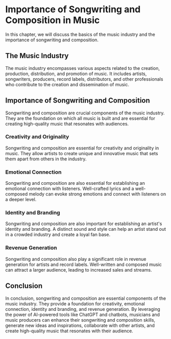 Importance of Songwriting and Composition in Music
=======================================================================================

In this chapter, we will discuss the basics of the music industry and the importance of songwriting and composition.

The Music Industry
------------------

The music industry encompasses various aspects related to the creation, production, distribution, and promotion of music. It includes artists, songwriters, producers, record labels, distributors, and other professionals who contribute to the creation and dissemination of music.

Importance of Songwriting and Composition
-----------------------------------------

Songwriting and composition are crucial components of the music industry. They are the foundation on which all music is built and are essential for creating high-quality music that resonates with audiences.

### Creativity and Originality

Songwriting and composition are essential for creativity and originality in music. They allow artists to create unique and innovative music that sets them apart from others in the industry.

### Emotional Connection

Songwriting and composition are also essential for establishing an emotional connection with listeners. Well-crafted lyrics and a well-composed melody can evoke strong emotions and connect with listeners on a deeper level.

### Identity and Branding

Songwriting and composition are also important for establishing an artist's identity and branding. A distinct sound and style can help an artist stand out in a crowded industry and create a loyal fan base.

### Revenue Generation

Songwriting and composition also play a significant role in revenue generation for artists and record labels. Well-written and composed music can attract a larger audience, leading to increased sales and streams.

Conclusion
----------

In conclusion, songwriting and composition are essential components of the music industry. They provide a foundation for creativity, emotional connection, identity and branding, and revenue generation. By leveraging the power of AI-powered tools like ChatGPT and chatbots, musicians and music producers can enhance their songwriting and composition skills, generate new ideas and inspirations, collaborate with other artists, and create high-quality music that resonates with their audience.
